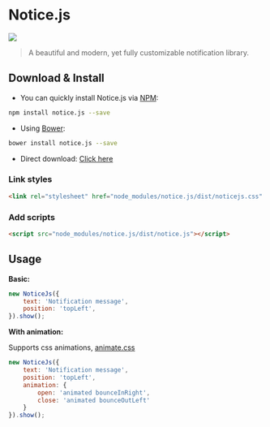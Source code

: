 # Notice.js

![](https://api.travis-ci.org/toolkito/notice.js.svg?branch=master)

> A beautiful and modern, yet fully customizable notification library.

## Download & Install

- You can quickly install Notice.js via [NPM](http://npmjs.com/):
```bash
npm install notice.js --save
```
    
- Using [Bower](http://bower.io/):
```bash
bower install notice.js --save
```

- Direct download: [Click here](https://github.com/toolkito/notice.js/archive/master.zip)

### Link styles

```html
<link rel="stylesheet" href="node_modules/notice.js/dist/noticejs.css" />
```

### Add scripts
```html
<script src="node_modules/notice.js/dist/notice.js"></script>
```

## Usage

**Basic:**
```javascript
new NoticeJs({
    text: 'Notification message',
    position: 'topLeft',
}).show();
```

**With animation:**

Supports css animations, [animate.css](https://daneden.github.io/animate.css/)
```javascript
new NoticeJs({
    text: 'Notification message',
    position: 'topLeft',
    animation: {
        open: 'animated bounceInRight',
        close: 'animated bounceOutLeft'
    }
}).show();
```





